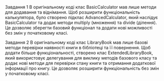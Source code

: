 Завдання 1
В оригінальному коді клас BasicCalculator мав лише методи для додавання та віднімання. Щоб розширити функціональність калькулятора, було створено підклас AdvancedCalculator, який наслідує BasicCalculator та додає методи multiply (множення) та divide (ділення). Це дозволяє зберегти базовий функціонал та додати нові можливості без змін у початковому класі.

Завдання 2
В оригінальному коді клас LibraryBook мав лише базові методи перевірки наявності книги в бібліотеці та її повернення. Щоб додати більше функціональності, створено клас ExtendedLibraryBook, який використовує делегування для виклику методів базового класу та додає нові методи для перевірки стану книги та отримання додаткової інформації про книгу. Це дозволяє розширити функціональність без змін у початковому класі.
